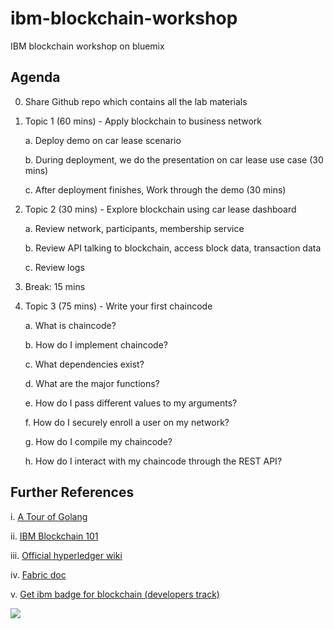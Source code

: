 # ibm-blockchain-workshop
IBM blockchain workshop on bluemix


## Agenda0.	Share Github repo which contains all the lab materials1.	Topic 1 (60 mins) - Apply blockchain to business network
	a.	Deploy demo on car lease scenario
		b.	During deployment, we do the presentation on car lease use case (30 mins)
		c.	After deployment finishes, Work through the demo (30 mins)
	2.	Topic 2 (30 mins) - Explore blockchain using car lease dashboard
		a.	Review network, participants, membership service
				b.	Review API talking to blockchain, access block data, transaction data
				c. 	Review logs
	3.	Break: 15 mins
4.	Topic 3 (75 mins) - Write your first chaincode
	a.	What is chaincode?
		b.	How do I implement chaincode?
		c.	What dependencies exist?
		d.	What are the major functions?
		e.	How do I pass different values to my arguments?
		f.	How do I securely enroll a user on my network?
		g.	How do I compile my chaincode?
		h.	How do I interact with my chaincode through the REST API?
	

## Further References 


i.	[A Tour of Golang](https://tour.golang.org/)

ii. [IBM Blockchain 101](https://www.ibm.com/developerworks/cloud/library/cl-ibm-blockchain-101-quick-start-guide-for-developers-bluemix-trs/index.html#step2)

iii. [Official hyperledger wiki](https://wiki.hyperledger.org/start)

iv. [Fabric doc](http://hyperledger-fabric.readthedocs.io/en/latest/)

v. [Get ibm badge for blockchain (developers track)](https://developer.ibm.com/courses/all-courses/blockchain-for-developers/)![](https://www.ibm.com/developerworks/community/wikis/form/anonymous/api/wiki/fd84f9b1-563b-42d3-9fe5-4da740071ca5/page/ddd91433-cfa6-44ea-85fd-c8e6846b9f7f/attachment/5e7faff8-d161-4998-9ce3-bb936236a1fc/media/devWorks%20Blockchain%202016%20Explorer%20ver.%20A.png)